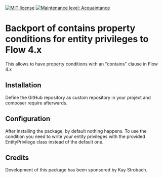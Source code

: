 [![MIT license](http://img.shields.io/badge/license-MIT-brightgreen.svg)](http://opensource.org/licenses/MIT)
[![Maintenance level: Acquaintance](https://img.shields.io/badge/maintenance-%E2%99%A1-ff69b4.svg)](https://www.flownative.com/en/products/open-source.html)

# Backport of contains property conditions for entity privileges to Flow 4.x

This allows to have property conditions with an "contains" clause in Flow 4.x

## Installation

Define the GitHub repository as custom repository in your project and composer require afterwards.

## Configuration

After installing the package, by default nothing happens.
To use the condition you need to write your entity privileges with the provided EntityPrivilege class instead
of the default one.

## Credits

Development of this package has been sponsored by Kay Strobach.
